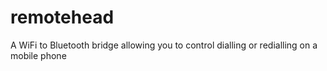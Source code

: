 # remotehead
A WiFi to Bluetooth bridge allowing you to control dialling or redialling on a mobile phone
